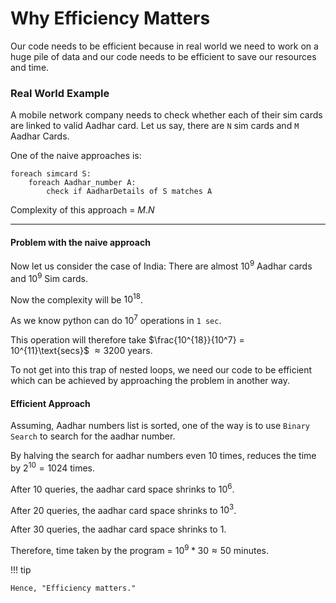 # Why Efficiency Matters

Our code needs to be efficient because in real world we need to work on a huge pile of data and our code needs to be efficient to save our resources and time.

### Real World Example

A mobile network company needs to check whether each of their sim cards are linked to valid Aadhar card. Let us say, there are `N` sim cards and `M` Aadhar Cards.

One of the naive approaches is:

```linenums="1" title="Naive Approach"
foreach simcard S:
    foreach Aadhar_number A:
        check if AadharDetails of S matches A
```

Complexity of this approach = $M.N$

---

#### Problem with the naive approach

Now let us consider the case of India:
There are almost $10^9$ Aadhar cards and $10^9$ Sim cards.

Now the complexity will be $10^{18}$.

As we know python can do $10^7$ operations in `1 sec`.

This operation will therefore take $\frac{10^{18}}{10^7} = 10^{11}\text{secs}$ $\approx 3200\text{ years}$.

To not get into this trap of nested loops, we need our code to be efficient which can be achieved by approaching the problem in another way.

#### Efficient Approach

Assuming, Aadhar numbers list is sorted, one of the way is to use `Binary Search` to search for the aadhar number.

By halving the search for aadhar numbers even 10 times, reduces the time by $2^{10} = 1024$ times.

After 10 queries, the aadhar card space shrinks to $10^6$.

After 20 queries, the aadhar card space shrinks to $10^3$.

After 30 queries, the aadhar card space shrinks to $1$.

Therefore, time taken by the program = $10^9 * 30 \approx 50 \text{ minutes}$.

!!! tip

    Hence, "Efficiency matters."
